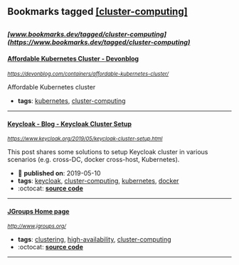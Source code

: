 ## Bookmarks tagged [[cluster-computing]](https://www.bookmarks.dev/search?q=[cluster-computing])

_<sup><sup>[www.bookmarks.dev/tagged/cluster-computing](https://www.bookmarks.dev/tagged/cluster-computing)</sup></sup>_
---
#### [Affordable Kubernetes Cluster - Devonblog](https://devonblog.com/containers/affordable-kubernetes-cluster/)
_<sup>https://devonblog.com/containers/affordable-kubernetes-cluster/</sup>_

Affordable Kubernetes cluster
* **tags**: [kubernetes](../tagged/kubernetes.md), [cluster-computing](../tagged/cluster-computing.md)
---
#### [Keycloak - Blog - Keycloak Cluster Setup](https://www.keycloak.org/2019/05/keycloak-cluster-setup.html)
_<sup>https://www.keycloak.org/2019/05/keycloak-cluster-setup.html</sup>_

This post shares some solutions to setup Keycloak cluster in various scenarios (e.g. cross-DC, docker cross-host, Kubernetes).
* :calendar: **published on**: 2019-05-10
* **tags**: [keycloak](../tagged/keycloak.md), [cluster-computing](../tagged/cluster-computing.md), [kubernetes](../tagged/kubernetes.md), [docker](../tagged/docker.md)
* :octocat: **[source code](https://github.com/fit2anything/keycloak-cluster-setup-and-configuration)**
---
#### [JGroups Home page](http://www.jgroups.org/)
_<sup>http://www.jgroups.org/</sup>_

* **tags**: [clustering](../tagged/clustering.md), [high-availability](../tagged/high-availability.md), [cluster-computing](../tagged/cluster-computing.md)
* :octocat: **[source code](https://github.com/belaban/JGroups)**
---
